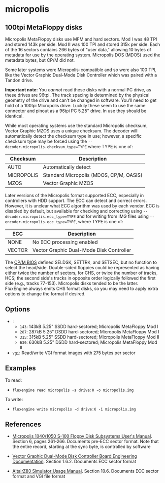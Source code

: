 micropolis
====
## 100tpi MetaFloppy disks
<!-- This file is automatically generated. Do not edit. -->

Micropolis MetaFloppy disks use MFM and hard sectors. Mod I was 48 TPI and
stored 143k per side. Mod II was 100 TPI and stored 315k per side. Each of the
16 sectors contains 266 bytes of "user data," allowing 10 bytes of metadata for
use by the operating system. Micropolis DOS (MDOS) used the metadata bytes, but
CP/M did not.

Some later systems were Micropolis-compatible and so were also 100 TPI, like
the Vector Graphic Dual-Mode Disk Controller which was paired with a Tandon
drive.

**Important note:** You _cannot_ read these disks with a normal PC drive, as
these drives are 96tpi. The track spacing is determined by the physical geometry
of the drive and can't be changed in software. You'll need to get hold of a
100tpi Micropolis drive. Luckily these seem to use the same connector and
pinout as a 96tpi PC 5.25" drive. In use they should be identical.

While most operating systems use the standard Micropolis checksum, Vector
Graphic MZOS uses a unique checksum.  The decoder will automatically detect
the checksum type in use; however, a specific checksum type may be forced
using the `--decoder.micropolis.checksum_type=TYPE` where TYPE is one of:

| Checksum   | Description                             |
|------------|-----------------------------------------|
| AUTO       | Automatically detect                    |
| MICROPOLIS | Standard Micropolis (MDOS, CP/M, OASIS) |
| MZOS       | Vector Graphic MZOS                     |

Later versions of the Micropolis format supported ECC, especially in
controllers with HDD support. The ECC can detect and correct errors. However,
it is unclear what ECC algorithm was used by each vendor. ECC is disabled by
default, but available for checking and correcting using
`--decoder.micropolis.ecc_type=TYPE` and for writing from IMG files using
`--encoder.micropolis.ecc_type=TYPE`, where TYPE is one of:

| ECC    | Description                              |
|--------|------------------------------------------|
| NONE   | No ECC processing enabled                |
| VECTOR | Vector Graphic Dual-Mode Disk Controller |

The [CP/M BIOS](https://www.seasip.info/Cpm/bios.html) defined SELDSK, SETTRK,
and SETSEC, but no function to select the head/side. Double-sided floppies
could be represented as having either twice the number of sectors, for CHS, or
twice the number of tracks, HCS; the second side's tracks in opposite order
logically followed the first side (e.g., tracks 77-153). Micropolis disks
tended to be the latter. FluxEngine always emits CHS format disks, so you may
need to apply extra options to change the format if desired.

## Options

  - :
      - `143`: 143kB 5.25" SSDD hard-sectored; Micropolis MetaFloppy Mod I
      - `287`: 287kB 5.25" DSDD hard-sectored; Micropolis MetaFloppy Mod I
      - `315`: 315kB 5.25" SSDD hard-sectored; Micropolis MetaFloppy Mod II
      - `630`: 630kB 5.25" DSDD hard-sectored; Micropolis MetaFloppy Mod II
  - `vgi`: Read/write VGI format images with 275 bytes per sector

## Examples

To read:

  - `fluxengine read micropolis -s drive:0 -o micropolis.img`

To write:

  - `fluxengine write micropolis -d drive:0 -i micropolis.img`

## References

  - [Micropolis 1040/1050 S-100 Floppy Disk Subsystems User's Manual][micropolis1040/1050].
    Section 6, pages 261-266. Documents pre-ECC sector format. Note that the
    entire record, starting at the sync byte, is controlled by software

  - [Vector Graphic Dual-Mode Disk Controller Board Engineering Documentation][vectordualmode].
    Section 1.6.2. Documents ECC sector format

  - [AltairZ80 Simulator Usage Manual][altairz80]. Section 10.6. Documents ECC
    sector format and VGI file format

[micropolis1040/1050]: http://www.bitsavers.org/pdf/micropolis/metafloppy/1084-01_1040_1050_Users_Manual_Apr79.pdf
[vectordualmode]: http://bitsavers.org/pdf/vectorGraphic/hardware/7200-1200-02-1_Dual-Mode_Disk_Controller_Board_Engineering_Documentation_Feb81.pdf
[altairz80]: http://www.bitsavers.org/simh.trailing-edge.com_201206/pdf/altairz80_doc.pdf

